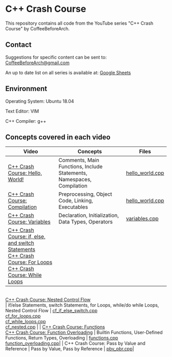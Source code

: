 # C++ Crash Course
This repository contains all code from the YouTube series "C++ Crash Course" by CoffeeBeforeArch.

## Contact

Suggestions for specific content can be sent to: CoffeeBeforeArch@gmail.com

An up to date list on all series is available at: <a href="https://docs.google.com/spreadsheets/d/1cV4nuP-ZflfeGUn0Ay0w-ZKJrh9CqDEKvBJqCNMlTxI/edit?usp=sharing">Google Sheets</a>

## Environment 
Operating System: Ubuntu 18.04

Text Editor: VIM

C++ Compiler: g++

## Concepts covered in each video
| Video | Concepts | Files |
| ----- | -------- | ----- |
| <a href=https://youtu.be/vxdb7s8DE6o>C++ Crash Course: Hello, World!</a> | Comments, Main Functions, Include Statements, Namespaces, Compilation | <a href=https://github.com/CoffeeBeforeArch/cpp_crash_course/blob/master/fundamental_concepts/hello_world.cpp>hello_world.cpp</a> |
| <a href=https://youtu.be/7Iq9EmkrOXo>C++ Crash Course: Compilation</a> | Preprocessing, Object Code, Linking, Executables | <a href=https://github.com/CoffeeBeforeArch/cpp_crash_course/blob/master/fundamental_concepts/hello_world.cpp>hello_world.cpp</a> |
| <a href=https://youtu.be/WD68rFWJDlU>C++ Crash Course: Variables</a> | Declaration, Initialization, Data Types, Operators | <a href=https://github.com/CoffeeBeforeArch/cpp_crash_course/blob/master/fundamental_concepts/variables.cpp>variables.cpp</a> |
| <a href=https://youtu.be/zrPILwziC9w>C++ Crash Course: if, else, and switch Statements</a><br><a href=https://youtu.be/idugiCtUv_o>C++ Crash Course: For Loops</a><br><a href=https://youtu.be/Vfk23WR-wsc>C++ Crash Course: While Loops
</a><br><a href=https://youtu.be/S_FCmt4Qljc>C++ Crash Course: Nested Control Flow
</a><br> | if/else Statements, switch Statements, for Loops, while/do while Loops, Nested Control Flow | <a href=https://github.com/CoffeeBeforeArch/cpp_crash_course/blob/master/fundamental_concepts/cf_if_else_switch.cpp>cf_if_else_switch.cpp</a><br><a href=https://github.com/CoffeeBeforeArch/cpp_crash_course/blob/master/fundamental_concepts/cf_for_loops.cpp>cf_for_loops.cpp</a><br><a href=https://github.com/CoffeeBeforeArch/cpp_crash_course/blob/master/fundamental_concepts/cf_while_loops.cpp>cf_while_loops.cpp</a><br><a href=https://github.com/CoffeeBeforeArch/cpp_crash_course/blob/master/fundamental_concepts/cf_nested.cpp>cf_nested.cpp</a> |
| <a href=https://youtu.be/IzngN4PsL3M>C++ Crash Course: Functions</a><br><a href=https://youtu.be/8pb6jZ-ocIg>C++ Crash Course: Function Overloading</a> | Builtin Functions, User-Defined Functions, Return Types, Overloading | <a href=https://github.com/CoffeeBeforeArch/cpp_crash_course/blob/master/fundamental_concepts/functions.cpp>functions.cpp</a><br><a href=https://github.com/CoffeeBeforeArch/cpp_crash_course/blob/master/fundamental_concepts/function_overloading.cpp>function_overloading.cpp</a>|
| <a>C++ Crash Course: Pass by Value and Reference</a> | Pass by Value, Pass by Reference | <a href=https://github.com/CoffeeBeforeArch/cpp_crash_course/blob/master/fundamental_concepts/pbv_pbr.cpp>pbv_pbr.cpp</a>|
